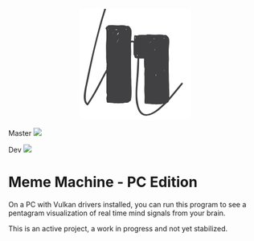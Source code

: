 <p align="center">
  <img src="res/nof1-logo.png">
</p>

Master
![](https://github.com/N-of-1/meme-machine/workflows/Rust/badge.svg?branch=master)

Dev
![](https://github.com/N-of-1/meme-machine/workflows/Rust/badge.svg?branch=dev)

# Meme Machine - PC Edition

On a PC with Vulkan drivers installed, you can run this program to see a pentagram visualization of real time mind signals from your brain.

This is an active project, a work in progress and not yet stabilized.
